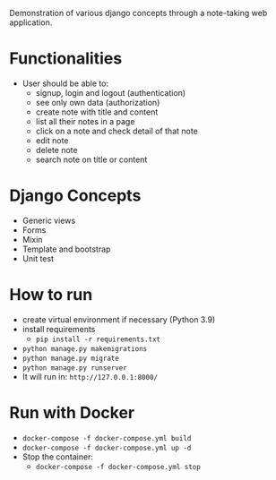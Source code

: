 Demonstration of various django concepts through a note-taking web application.

# Functionalities
- User should be able to:
  - signup, login and logout (authentication)
  - see only own data (authorization)
  - create note with title and content
  - list all their notes in a page
  - click on a note and check detail of that note
  - edit note
  - delete note
  - search note on title or content


# Django Concepts
- Generic views
- Forms
- Mixin
- Template and bootstrap
- Unit test


# How to run
- create virtual environment if necessary (Python 3.9)
- install requirements
  - `pip install -r requirements.txt`
- `python manage.py makemigrations`
- `python manage.py migrate`
- `python manage.py runserver`
- It will run in: `http://127.0.0.1:8000/`


# Run with Docker
- `docker-compose -f docker-compose.yml build`
- `docker-compose -f docker-compose.yml up -d`
- Stop the container:
  - `docker-compose -f docker-compose.yml stop`